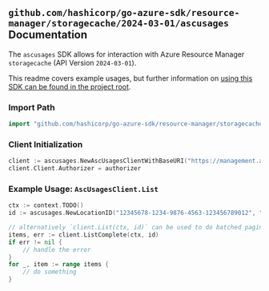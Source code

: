 
## `github.com/hashicorp/go-azure-sdk/resource-manager/storagecache/2024-03-01/ascusages` Documentation

The `ascusages` SDK allows for interaction with Azure Resource Manager `storagecache` (API Version `2024-03-01`).

This readme covers example usages, but further information on [using this SDK can be found in the project root](https://github.com/hashicorp/go-azure-sdk/tree/main/docs).

### Import Path

```go
import "github.com/hashicorp/go-azure-sdk/resource-manager/storagecache/2024-03-01/ascusages"
```


### Client Initialization

```go
client := ascusages.NewAscUsagesClientWithBaseURI("https://management.azure.com")
client.Client.Authorizer = authorizer
```


### Example Usage: `AscUsagesClient.List`

```go
ctx := context.TODO()
id := ascusages.NewLocationID("12345678-1234-9876-4563-123456789012", "locationValue")

// alternatively `client.List(ctx, id)` can be used to do batched pagination
items, err := client.ListComplete(ctx, id)
if err != nil {
	// handle the error
}
for _, item := range items {
	// do something
}
```
